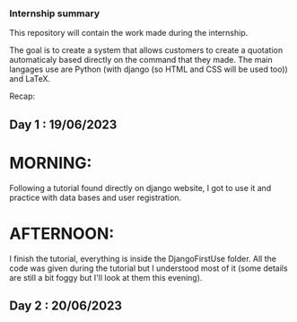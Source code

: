 ### Internship summary

This repository will contain the work made during the internship.


The goal is to create a system that allows customers to create a quotation automaticaly based directly on the command that they made. The main langages use are Python (with django (so HTML and CSS will be used too)) and LaTeX.

Recap:

## Day 1 : 19/06/2023

# MORNING:

Following a tutorial found directly on django website, I got to use it and practice with data bases and user registration.

# AFTERNOON:

I finish the tutorial, everything is inside the DjangoFirstUse folder.
All the code was given during the tutorial but I understood most of it (some details are still a bit foggy but I'll look at them this evening).


## Day 2 : 20/06/2023